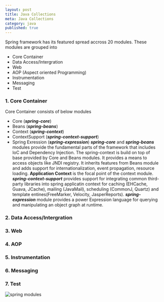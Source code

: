 ```yaml
---
layout: post
title: Java Collections
meta: Java Collections
category: java
published: true
---
```


Spring framework has its featured spread accross 20 modules.  These modules are grouped into 
* Core Container
* Data Access/Intergration
* Web
* AOP (Aspect oriented Programming)
* Instrumentation 
* Messaging
* Test

### **1. Core Container**
Core Container consists of below modules
* Core (___spring-core___)
* Beans (___spring-beans___)
* Context (___spring-context___)
* ContextSupport (___spring-context-support___)
* Spring Exression (___spring-expression___)
	___spring-core___ and ___spring-beans___ modules provide the fundamental parts of the framework that includes IoC and Dependency Injection.
    The spring-context is build on top of base provided by Core and Beans modules.  It provides a means to access objects like JNDI registry.  It inherits features from Beans module and adds support for internationalization, event propagation, resource loading.  **Application Context** is the focal point of the context module.
    ___spring-context-support___ provides support for integrating common third-party libraries into spring applicatin context for caching (EHCache, Guava, JCache), mailing (JavaMail), scheduling (CommonJ, Quartz) and template entines(FreeMarker, Velocity, JasperReports).
    ___spring-expression___ module provides a power Expression language for querying and manipulating an object graph at runtime.
    
### **2. Data Access/Intergration**
	
### **3. Web**
### **4. AOP**
### **5. Instrumentation**
### **6. Messaging**
### **7. Test**


![spring modules]({{site.baseurl}}resources/images/spring-framework-modules.JPG)
